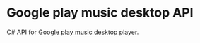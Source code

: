 # Google play music desktop API

C# API for [Google play music desktop player](https://github.com/MarshallOfSound/Google-Play-Music-Desktop-Player-UNOFFICIAL-).
